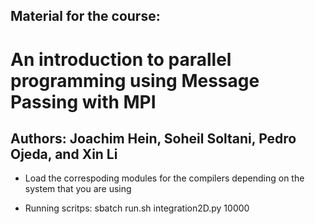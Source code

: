 ## Material for the course:
# An introduction to parallel programming using Message Passing with MPI
## Authors: Joachim Hein, Soheil Soltani, Pedro Ojeda, and Xin Li

* Load the correspoding modules for the compilers depending on the
system that you are using

* Running scritps:
    sbatch run.sh integration2D.py 10000
